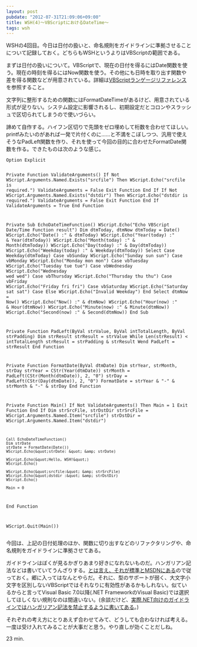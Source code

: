 ```yaml
---
layout: post
pubdate: "2012-07-31T21:09:06+09:00"
title: WSH(4)〜VBScriptにおけるDateTime〜
tags: wsh
---
```

WSHの4回目。今日は日付の扱いと、命名規則をガイドラインに準拠させることについて記録しておく。どちらもWSHというよりはVBScriptの範囲である。

まずは日付の扱いについて。VBScriptで、現在の日付を得るにはDate関数を使う。現在の時刻を得るにはNow関数を使う。その他にも日時を取り出す関数や差を得る関数などが用意されている。詳細は[VBScriptランゲージリファレンス](http://msdn.microsoft.com/ja-jp/library/cc392480)を参照すること。

文字列に整形するための関数にはFormatDateTimeがあるけど、用意されている形式が足りない。システム設定に影響されるし、初期設定だとコロンやスラッシュで区切られてしまうので使いづらい。

諦めて自作する。ハイフン区切りで先頭をゼロ埋めして桁数を合わせてほしい。printfみたいのがあれば一発で片付くのに……と不満をこぼしつつ、汎用で使えそうなPadLeft関数を作り、それを使って今回の目的に合わせたFormatDate関数を作る。できたものは次のような感じ。

<div><script src="https://gist.github.com/3216635.js?file=rotate-backup.vbs"></script><noscript><pre><code>Option Explicit

Private Function ValidateArguments()
    If Not WScript.Arguments.Named.Exists(&quot;srcfile&quot;) Then
        WScript.Echo(&quot;srcfile is required.&quot;)
        ValidateArguments = False
        Exit Function
    End If
    If Not WScript.Arguments.Named.Exists(&quot;dstdir&quot;) Then
        WScript.Echo(&quot;dstdir is required.&quot;)
        ValidateArguments = False
        Exit Function
    End If
    ValidateArguments = True
End Function

Private Sub EchoDateTimeFunction()
    WScript.Echo(&quot;Echo VBScript Date/Time Function result&quot;)
    Dim dtmToday, dtmNow
    dtmToday = Date()
    WScript.Echo(&quot;Date()         :&quot; &amp; dtmToday)
    WScript.Echo(&quot;Year(today)    :&quot; &amp; Year(dtmToday))
    WScript.Echo(&quot;Month(today)   :&quot; &amp; Month(dtmToday))
    WScript.Echo(&quot;Day(today)     :&quot; &amp; Day(dtmToday))
    WScript.Echo(&quot;Weekday(today) :&quot; &amp; Weekday(dtmToday))
    Select Case Weekday(dtmToday)
        Case vbSunday
            WScript.Echo(&quot;Sunday sun sun&quot;)
        Case vbMonday
            WScript.Echo(&quot;Monday mon mon&quot;)
        Case vbTuesday
            WScript.Echo(&quot;Tuesday tue tue&quot;)
        Case vbWednesday
            WScript.Echo(&quot;Wednesday wed wed&quot;)
        Case vbThursday
            WScript.Echo(&quot;Thursday thu thu&quot;)
        Case vbFriday
            WScript.Echo(&quot;Friday fri fri&quot;)
        Case vbSaturday
            WScript.Echo(&quot;Saturday sat sat&quot;)
        Case Else
            WScript.Echo(&quot;Invalid Weekday&quot;)
    End Select
    dtmNow = Now()
    WScript.Echo(&quot;Now()       :&quot; &amp; dtmNow)
    WScript.Echo(&quot;Hour(now)   :&quot; &amp; Hour(dtmNow))
    WScript.Echo(&quot;Minute(now) :&quot; &amp; Minute(dtmNow))
    WScript.Echo(&quot;Second(now) :&quot; &amp; Second(dtmNow))
End Sub

Private Function PadLeft(ByVal strValue, ByVal intTotalLength, ByVal strPadding)
    Dim strResult
    strResult = strValue
    While Len(strResult) &lt; intTotalLength
        strResult = strPadding &amp; strResult
    Wend
    PadLeft = strResult
End Function

Private Function FormatDate(ByVal dtmDate)
    Dim strYear, strMonth, strDay
    strYear = CStr(Year(dtmDate))
    strMonth = PadLeft(CStr(Month(dtmDate)), 2, &quot;0&quot;)
    strDay = PadLeft(CStr(Day(dtmDate)), 2, &quot;0&quot;)
    FormatDate = strYear &amp; &quot;-&quot; &amp; strMonth &amp; &quot;-&quot; &amp; strDay
End Function

Private Function Main()
    If Not ValidateArguments() Then
        Main = 1
        Exit Function
    End If
    Dim strSrcFile, strDstDir
    strSrcFile = WScript.Arguments.Named.Item(&quot;srcfile&quot;)
    strDstDir = WScript.Arguments.Named.Item(&quot;dstdir&quot;)

    Call EchoDateTimeFunction()
    Dim strDate
    strDate = FormatDate(Date())
    WScript.Echo(&quot;strDate: &quot; &amp; strDate)

    WScript.Echo(&quot;Hello, WSH!&quot;)
    WScript.Echo()

    WScript.Echo(&quot;srcfile:&quot; &amp; strSrcFile)
    WScript.Echo(&quot;dstdir :&quot; &amp; strDstDir)
    WScript.Echo()

    Main = 0
End Function

WScript.Quit(Main())</code></pre></noscript></div>

今回は、上記の日付処理のほか、関数に切り出すなどのリファクタリングや、命名規則をガイドラインに準拠させてある。

ガイドラインはぼくが見るかぎりあまり好きになれないものだ。ハンガリアン記法などは書いていてうんざりする。[とは言え、それが標準とMSDNにある](http://msdn.microsoft.com/ja-jp/library/cc392255)ので従っておく。郷に入ってはなんとやらだ。それに、型のサポートが弱く、大文字小文字を区別しないVBScriptではそれなりに有効性があるかもしれない。似ているからと言ってVisual Basic 7.0以降(.NET FrameworkのVisual Basic)では選択してほしくない規則なのは間違いない。(余談だけど、[実際.NET向けのガイドラインではハンガリアン記法を禁止するように書いてある](http://msdn.microsoft.com/ja-jp/library/ms229045)。)

それぞれの考え方にとりあえず合わせてみて、どうしても合わなければ考える。一度は受け入れてみることが大事だと思う。やり直しが効くことだしね。

23 min.
